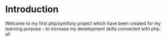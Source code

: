 # Introduction

Welcome to my first php/symfony project which have been created for my learning purpose - to increase my development skills connected with php.
all 